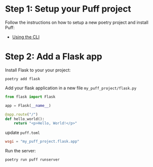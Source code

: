 # Step 1: Setup your Puff project

Follow the instructions on how to setup a new poetry project and install Puff:

* [Using the CLI](https://github.com/hansonkd/puff/blob/master/book/CLI.md)

# Step 2: Add a Flask app

Install Flask to your your project:

```
poetry add flask
```

Add your flask application in a new file `my_puff_project/flask.py`

```python
from flask import Flask

app = Flask(__name__)

@app.route("/")
def hello_world():
    return "<p>Hello, World!</p>"
```

update `puff.toml`

```toml
wsgi = "my_puff_project.flask.app"
```

Run the server:

```bash
poetry run puff runserver
```